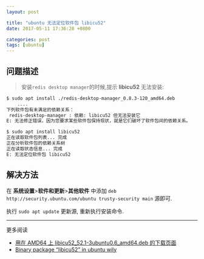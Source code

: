 ```yaml
---
layout: post

title: "ubuntu 无法定位软件包 libicu52"
date: 2017-05-11 17:36:28 +0800

categories: post
tags: [ubuntu]
---
```


## 问题描述

>安装`redis desktop manager`的时候,提示 **libicu52** 无法安装:

```bash
$ sudo apt install ./redis-desktop-manager_0.8.3-120_amd64.deb
    ....
下列软件包有未满足的依赖关系：
 redis-desktop-manager : 依赖: libicu52 但无法安装它
E: 无法修正错误，因为您要求某些软件包保持现状，就是它们破坏了软件包间的依赖关系。

$ sudo apt install libicu52                                             100 ↵
正在读取软件包列表... 完成
正在分析软件包的依赖关系树       
正在读取状态信息... 完成       
E: 无法定位软件包 libicu52
```

## 解决方法
在 **系统设置**>**软件和更新**>**其他软件** 中添加 `deb http://security.ubuntu.com/ubuntu trusty-security main` 源即可.

执行 `sudo apt update` 更新源, 重新执行安装命令.

---
更多阅读
- [用在 AMD64 上 libicu52_52.1-3ubuntu0.6_amd64.deb 的下载页面](http://packages.ubuntu.com/trusty/amd64/libicu52/download)
- [Binary package “libicu52” in ubuntu wily](https://launchpad.net/ubuntu/wily/+package/libicu52)
